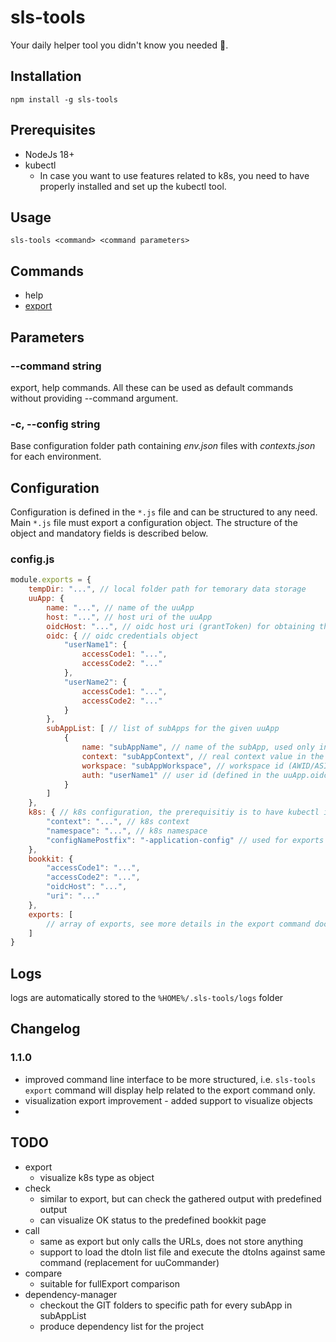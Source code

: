 # sls-tools
Your daily helper tool you didn't know you needed 👀.

## Installation
```
npm install -g sls-tools
```

## Prerequisites
* NodeJs 18+
* kubectl
  * In case you want to use features related to k8s, you need to have properly installed and set up the kubectl tool.

## Usage
```
sls-tools <command> <command parameters>
```

## Commands
* help
* [export](app/command/export/readme.md)

## Parameters

### --command string
export, help commands. All these can be used as default commands without providing --command argument.

### -c, --config string
Base configuration folder path containing *env.json* files with *contexts.json* for each environment.

## Configuration
Configuration is defined in the ```*.js``` file and can be structured to any need. Main ```*.js``` file must export a configuration object. The structure of the object and mandatory fields is described below.

### config.js

```js
module.exports = {
    tempDir: "...", // local folder path for temorary data storage
    uuApp: {
        name: "...", // name of the uuApp
        host: "...", // host uri of the uuApp
        oidcHost: "...", // oidc host uri (grantToken) for obtaining the authorization token
        oidc: { // oidc credentials object
            "userName1": {
                accessCode1: "...",
                accessCode2: "..."
            },
            "userName2": {
                accessCode1: "...",
                accessCode2: "..."
            }
        },
        subAppList: [ // list of subApps for the given uuApp
            {
                name: "subAppName", // name of the subApp, used only in this tool as an identification value
                context: "subAppContext", // real context value in the URI when the uuApp should be called
                workspace: "subAppWorkspace", // workspace id (AWID/ASID)
                auth: "userName1" // user id (defined in the uuApp.oidc) which should be used for the authentication when using command call over this subApp with given name
            }
        ]
    },
    k8s: { // k8s configuration, the prerequisitiy is to have kubectl installed 
        "context": "...", // k8s context
        "namespace": "...", // k8s namespace
        "configNamePostfix": "-application-config" // used for exports to search for config maps including only this value in its name
    },
    bookkit: {
        "accessCode1": "...",
        "accessCode2": "...",
        "oidcHost": "...",
        "uri": "..."
    },
    exports: [ 
        // array of exports, see more details in the export command documentation
    ]
}
```

## Logs
logs are automatically stored to the ```%HOME%/.sls-tools/logs``` folder

## Changelog
### 1.1.0
* improved command line interface to be more structured, i.e. ```sls-tools export``` command will display help related to the export command only.
* visualization export improvement - added support to visualize objects
* 

## TODO
- export
  - visualize k8s type as object
- check
  - similar to export, but can check the gathered output with predefined output
  - can visualize OK status to the predefined bookkit page
- call
  - same as export but only calls the URLs, does not store anything
  - support to load the dtoIn list file and execute the dtoIns against same command (replacement for uuCommander)
- compare
  - suitable for fullExport comparison
- dependency-manager
  - checkout the GIT folders to specific path for every subApp in subAppList
  - produce dependency list for the project